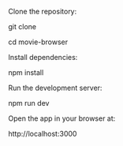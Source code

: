 Clone the repository:

git clone <repository-url>

cd movie-browser

Install dependencies:

npm install

Run the development server:

npm run dev

Open the app in your browser at:

http://localhost:3000